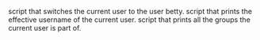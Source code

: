 script that switches the current user to the user betty.
script that prints the effective username of the current user.
script that prints all the groups the current user is part of.
